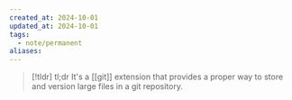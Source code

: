 ```yaml
---
created_at: 2024-10-01
updated_at: 2024-10-01
tags:
  - note/permanent
aliases:
---
```


> [!tldr] tl;dr
> It's a [[git]] extension that provides a proper way to store and version large files in a git repository.
